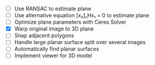 - [ ] Use RANSAC to estimate plane
- [ ] Use alternative equation [x₂]ₓHx₁ = 0 to estimate plane
- [ ] Optimize plane parameters with Ceres Solver
- [x] Warp original image to 3D plane
- [ ] Snap adjacent polygons
- [ ] Handle large planar surface split over several images
- [ ] Automatically find planar surfaces
- [ ] Implement viewer for 3D model
